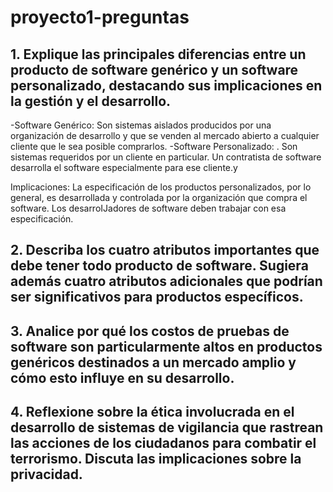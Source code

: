 # proyecto1-preguntas

## 1. Explique las principales diferencias entre un producto de software genérico y un software personalizado, destacando sus implicaciones en la gestión y el desarrollo.
-Software Genérico:  Son sistemas aislados producidos por una organización de desarrollo y que se venden al mercado abierto a cualquier cliente que le sea posible comprarlos.
-Software Personalizado: . Son sistemas requeridos por un cliente en particular. Un contratista de software desarrolla el software especialmente para
ese cliente.y

Implicaciones: La especificación de los productos personalizados, por lo general, es desarrollada y controlada por la
organización que compra el software. Los desarroIJadores de software deben trabajar con esa
especificación.

## 2. Describa los cuatro atributos importantes que debe tener todo producto de software. Sugiera además cuatro atributos adicionales que podrían ser significativos para productos específicos.

## 3. Analice por qué los costos de pruebas de software son particularmente altos en productos genéricos destinados a un mercado amplio y cómo esto influye en su desarrollo.

## 4. Reflexione sobre la ética involucrada en el desarrollo de sistemas de vigilancia que rastrean las acciones de los ciudadanos para combatir el terrorismo. Discuta las implicaciones sobre la privacidad.
